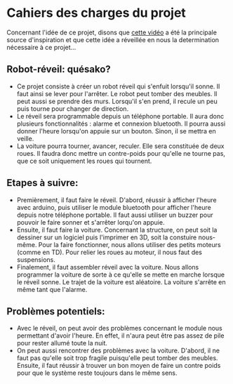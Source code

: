<h1>Cahiers des charges du projet</h1>
<p>
  Concernant l'idée de ce projet, disons que <a href="https://www.youtube.com/watch?v=izWCU4Y61o4">cette vidéo</a> a été la principale source d'inspiration et que cette idée a réveillée en nous la determination nécessaire à ce projet... 
  <h2>Robot-réveil: quésako?</h2>
  <ul>
  <li>Ce projet consiste à créer un robot réveil qui s'enfuit lorsqu'il sonne. Il faut ainsi se lever pour l'arrêter. Le robot peut tomber des meubles. Il peut aussi se prendre des murs. Lorsqu'il s'en prend, il recule un peu puis tourne pour changer de direction.
  
 <li>Le réveil sera programmable depuis un téléphone portable. Il aura donc plusieurs fonctionnalités : alarme et connexion bluetooth. Il pourra aussi donner l'heure lorsqu'on appuie sur un bouton. Sinon, il se mettra en veille.
  
  <li>La voiture pourra tourner, avancer, reculer. Elle sera constituée de deux roues. Il faudra donc mettre un contre-poids pour qu'elle ne tourne pas, que ce soit uniquement les roues qui tournent. 
 
</ul>
<h2>Etapes à suivre:</h2>
<ul>
  <li>Premièrement, il faut faire le réveil. D'abord, réussir à afficher l'heure avec arduino, puis utiliser le module bluetooth pour afficher l'heure depuis notre téléphone portable. Il faut aussi utiliser un buzzer pour pouvoir le faire sonner et s'arrêter lorqu'on appuie.
  <li>Ensuite, il faut faire la voiture. Concernant la structure, on peut soit la dessiner sur un logiciel puis l'imprimer en 3D, soit la constuire nous-même. Pour la faire fonctionner, nous allons utiliser des petits moteurs (comme en TD). Pour relier les roues au moteur, il nous faut des suspensions. 
  <li>Finalement, il faut assembler réveil avec la voiture. Nous allons programmer la voiture de sorte à ce qu'elle se mette en marche lorsque le réveil sonne. Le trajet de la voiture est aléatoire. La voiture s'arrête en même tant que l'alarme.
</ul>

<h2>Problèmes potentiels:</h2>
  <ul> 
  <li>Avec le réveil, on peut avoir des problèmes concernant le module nous permettant d'avoir l'heure. En effet, il n'aura peut être pas assez de pile pour rester allumé toute la nuit. 
  <li>On peut aussi rencontrer des problèmes avec la voiture. D'abord, il ne faut pas qu'elle soit trop fragile puisqu'elle peut tomber des meubles. Ensuite, il faut réussir à trouver un bon moyen de faire un contre poids pour que le système reste toujours dans le même sens.
</ul>
</p>

